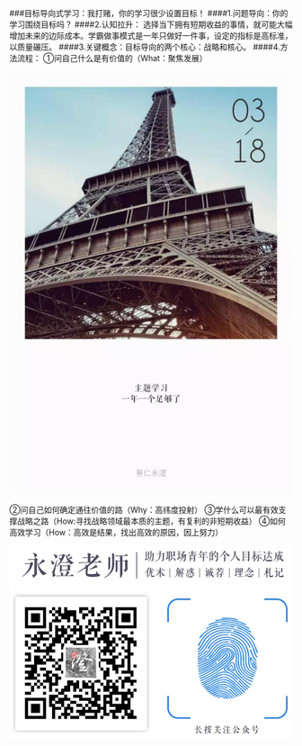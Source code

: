###目标导向式学习：我打赌，你的学习很少设置目标！
####1.问题导向：你的学习围绕目标吗？
####2.认知拉升：
选择当下拥有短期收益的事情，就可能大幅增加未来的边际成本。学霸做事模式是一年只做好一件事，设定的指标是高标准，以质量碾压。
####3.关键概念：目标导向的两个核心：战略和核心。
####4.方法流程：
①问自己什么是有价值的（What：聚焦发展）

![](./_image/微信图片_20170327221142.jpg)

②问自己如何确定通往价值的路（Why：高纬度投射）
③学什么可以最有效支撑战略之路（How:寻找战略领域最本质的主题，有复利的非短期收益）
④如何高效学习（How：高效是结果，找出高效的原因，因上努力）



![](./_image/公众号二维码.jpg)
